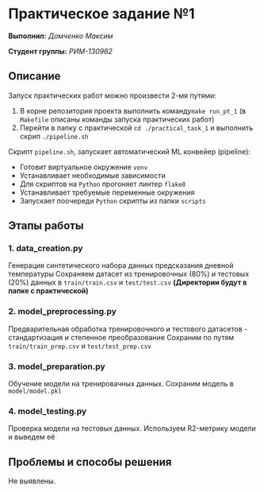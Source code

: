 # Практическое задание №1

__Выполнил:__ *Домченко Максим*

__Студент группы:__ *РИМ-130962*

## Описание

Запуск практических работ можно произвести 2-мя путями:
1. В корне репозитория проекта выполнить команду`make run_pt_1` (в `Makefile` описаны команды запуска практических работ)
2. Перейти в папку с практической `cd ./practical_task_1` и выполнить скрип `./pipeline.sh`

Скрипт `pipeline.sh`, запускает автоматический ML конвейер (pipeline):
* Готовит виртуальное окружение `venv`
* Устанавливает необходимые зависимости
* Для скриптов на `Python` прогоняет линтер `flake8`
* Устанавливает требуемые переменные окружения
* Запускает поочереди `Python` скрипты из папки `scripts`

## Этапы работы

### 1. data_creation.py

Генерация синтетического набора данных предсказания дневной температуры
Сохраняем датасет из тренировочных (80%) и тестовых (20%) данных в `train/train.csv` и `test/test.csv`
__(Директории будут в папке с практической)__

### 2. model_preprocessing.py

Предварительная обработка тренировочного и тестового датасетов - стандартизация и степенное преобразование
Сохраним по путям `train/train_prep.csv` и `test/test_prep.csv`

### 3. model_preparation.py

Обучение модели на тренировачных данных. Сохраним модель в `model/model.pkl`

### 4. model_testing.py

Проверка модели на тестовых данных. Используем R2-метрику модели и выведем её

## Проблемы и способы решения

Не выявлены.